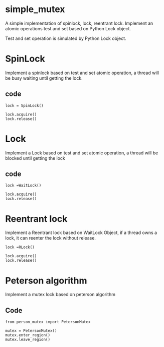 # simple_mutex
A simple implementation of spinlock, lock, reentrant lock. Implement an atomic operations test and set based on Python Lock object.

Test and set operation is simulated by Python Lock object.
# SpinLock

Implement a spinlock based on test and set atomic operation, a thread will be busy waiting until getting the lock.

## code
```
lock = SpinLock()

lock.acquire()
lock.release()
```

# Lock
Implement a Lock based on test and set atomic operation, a thread will be blocked until getting the lock

## code

```
lock =WaitLock()

lock.acquire()
lock.release()
```

# Reentrant lock
Implement a  Reentrant lock based on WaitLock Object, if a thread owns a lock, it can reenter the lock without release.

```
lock =RLock()

lock.acquire()
lock.release()
```

# Peterson algorithm
Implement a mutex lock based on peterson algorithm

## Code 
```
from person_mutex import PetersonMutex

mutex = PetersonMutex()
mutex.enter_region()
mutex.leave_region()
```
